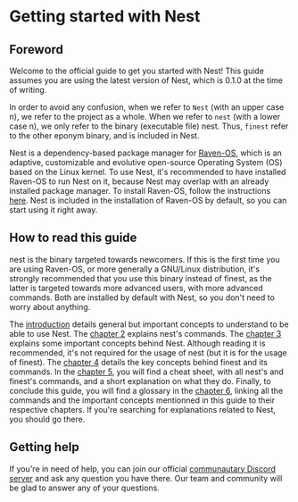 # Getting started with Nest

## Foreword

Welcome to the official guide to get you started with Nest! This guide assumes you are using the latest version of Nest, which is 0.1.0 at the time of writing.

In order to avoid any confusion, when we refer to `Nest` (with an upper case n), we refer to the project as a whole. When we refer to `nest` (with a lower case n), we only refer to the binary (executable file) nest. Thus, `finest` refer to the other eponym binary, and is included in Nest.

[//]: # (TODO: add link to the installation instructions page of Raven-OS)
Nest is a dependency-based package manager for [Raven-OS](https://raven-os.org), which is an adaptive, customizable and evolutive open-source Operating System (OS) based on the Linux kernel. To use Nest, it's recommended to have installed Raven-OS to run Nest on it, because Nest may overlap with an already installed package manager. To install Raven-OS, follow the instructions [here](). Nest is included in the installation of Raven-OS by default, so you can start using it right away.

## How to read this guide

nest is the binary targeted towards newcomers. If this is the first time you are using Raven-OS, or more generally a GNU/Linux distribution, it's strongly recommended that you use this binary instead of finest, as the latter is targeted towards more advanced users, with more advanced commands. Both are installed by default with Nest, so you don't need to worry about anything.

[//]: # (TODO: Add link to the chapter 1)
[//]: # (TODO: Add link to the chapter 2)
[//]: # (TODO: Add link to the chapter 3)
[//]: # (TODO: Add link to the chapter 4)
The [introduction]() details general but important concepts to understand to be able to use Nest.  The [chapter 2]() explains nest's commands. The [chapter 3]() explains some important concepts behind Nest. Although reading it is recommended, it's not required for the usage of nest (but it is for the usage of finest). The [chapter 4]() details the key concepts behind finest and its commands. In the [chapter 5](), you will find a cheat sheet, with all nest's and finest's commands, and a short explanation on what they do. Finally, to conclude this guide, you will find a glossary in the [chapter 6](), linking all the commands and the important concepts mentionned in this guide to their respective chapters. If you're searching for explanations related to Nest, you should go there.

## Getting help

If you're in need of help, you can join our official [communautary Discord server](https://discord.gg/uSC2SAy) and ask any question you have there. Our team and community will be glad to answer any of your questions.
